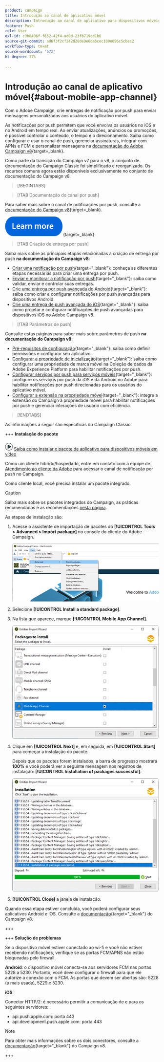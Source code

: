 ```yaml
---
product: campaign
title: Introdução ao canal de aplicativo móvel
description: Introdução ao canal de aplicativo para dispositivos móveis no Adobe Campaign
feature: Push
role: User
exl-id: c3b0406f-f652-42f4-ad0d-23fb719cd1b6
source-git-commit: ad6f3f2cf242d28de9e6da5cec100e096c5cbec2
workflow-type: tm+mt
source-wordcount: '572'
ht-degree: 37%

---
```


# Introdução ao canal de aplicativo móvel{#about-mobile-app-channel}

Com o Adobe Campaign, crie entregas de notificação por push para enviar mensagens personalizadas aos usuários do aplicativo móvel.

As notificações por push permitem que você envolva os usuários no iOS e no Android em tempo real. Ao enviar atualizações, anúncios ou promoções, é possível controlar o conteúdo, o tempo e o direcionamento. Saiba como configurar e usar o canal de push, gerenciar assinaturas, integrar com APNs e FCM e personalizar mensagens na [documentação do Adobe Campaign v8](https://experienceleague.adobe.com/pt-br/docs/campaign/campaign-v8/send/emails/email){target=_blank}.

Como parte da transição do Campaign v7 para o v8, o conjunto de documentação do Campaign Classic foi simplificado e reorganizado. Os recursos comuns agora estão disponíveis exclusivamente no conjunto de documentação do Campaign v8.

>[!BEGINTABS]

>[!TAB Documentação do canal por push]

Para saber mais sobre o canal de notificações por push, consulte a [documentação do Campaign v8](https://experienceleague.adobe.com/docs/campaign/campaign-v8/send/push/push.html?lang=pt-BR){target=_blank}.

[![imagem](../../assets/do-not-localize/learn-more-button.svg)](https://experienceleague.adobe.com/docs/campaign/campaign-v8/send/push/push.html?lang=pt-BR){target=_blank}


>[!TAB Criação de entrega por push]

Saiba mais sobre as principais etapas relacionadas à criação de entrega por push **na documentação do Campaign v8**:

* [Criar uma notificação por push](https://experienceleague.adobe.com/docs/campaign/campaign-v8/send/push/push.html?lang=pt-BR#push-create){target="_blank"}: conheça as diferentes etapas necessárias para criar uma entrega por push.
* [Enviar e monitorar a notificação por push](https://experienceleague.adobe.com/docs/campaign/campaign-v8/send/push/push.html?lang=pt-BR#push-test){target="_blank"}: saiba como validar, enviar e controlar suas entregas.
* [Crie uma entrega por push avançada do Android](https://experienceleague.adobe.com/docs/campaign/campaign-v8/send/push/rich-push/rich-push-android.html?lang=pt-BR){target="_blank"}: saiba como criar e configurar notificações por push avançadas para dispositivos Android.
* [Crie uma entrega de push avançada do iOS](https://experienceleague.adobe.com/docs/campaign/campaign-v8/send/push/rich-push/rich-push-ios.html?lang=pt-BR){target="_blank"}: saiba como projetar e configurar notificações de push avançadas para dispositivos iOS no Adobe Campaign v8.


>[!TAB Parâmetros de push]

Consulte estas páginas para saber mais sobre parâmetros de push **na documentação do Campaign v8**:

* [Pré-requisitos de configuração](https://experienceleague.adobe.com/docs/campaign/campaign-v8/send/push/push-settings.html?lang=pt-BR#before-starting){target="_blank"}: saiba como definir permissões e configurar seu aplicativo.
* [Configurar a propriedade de inicialização](https://experienceleague.adobe.com/docs/campaign/campaign-v8/send/push/push-settings.html?lang=pt-BR#launch-property){target="_blank"}: saiba como configurar uma propriedade de marca móvel na Coleção de dados da Adobe Experience Platform para habilitar notificações por push.
* [Configurar serviços por push para serviços móveis](https://experienceleague.adobe.com/docs/campaign/campaign-v8/send/push/push-settings.html?lang=pt-BR#push-service){target="_blank"}: configure os serviços por push da iOS e da Android no Adobe para habilitar notificações por push direcionadas para os usuários do aplicativo móvel.
* [Configurar a extensão na propriedade móvel](https://experienceleague.adobe.com/docs/campaign/campaign-v8/send/push/push-settings.html?lang=pt-BR#configure-extension){target="_blank"}: integre a extensão do Campaign à propriedade móvel para habilitar notificações por push e gerenciar interações de usuário com eficiência.

>[!ENDTABS]


As informações a seguir são específicas do Campaign Classic.

+++ **Instalação do pacote**

![](assets/do-not-localize/how-to-video.png) [Saiba como instalar o pacote de aplicativo para dispositivos móveis em vídeo](https://experienceleague.adobe.com/docs/campaign-classic-learn/tutorials/sending-messages/push-channel/installing-the-mobile-app-channel.html?lang=pt-BR#sending-messages)

Como um cliente híbrido/hospedado, entre em contato com a equipe de [Atendimento ao cliente da Adobe](https://helpx.adobe.com/br/enterprise/admin-guide.html/enterprise/using/support-for-experience-cloud.ug.html) para acessar o canal de notificação por push no Campaign.

Como cliente local, você precisa instalar um pacote integrado.

>[!CAUTION]
>
>Saiba mais sobre os pacotes integrados do Campaign, as práticas recomendadas e as recomendações [nesta página](../../installation/using/installing-campaign-standard-packages.md).

As etapas de instalação são:

1. Acesse o assistente de importação de pacotes do **[!UICONTROL Tools > Advanced > Import package]** no console do cliente do Adobe Campaign.

   ![](assets/package_ios.png)

1. Selecione **[!UICONTROL Install a standard package]**.

1. Na lista que aparece, marque **[!UICONTROL Mobile App Channel]**.

   ![](assets/package_ios_2.png)

1. Clique em **[!UICONTROL Next]** e, em seguida, em **[!UICONTROL Start]** para começar a instalação do pacote.

   Depois que os pacotes forem instalados, a barra de progresso mostrará **100%** e você poderá ver a seguinte mensagem nos registros de instalação: **[!UICONTROL Installation of packages successful]**.

   ![](assets/package_ios_3.png)

1. **[!UICONTROL Close]** a janela de instalação.

Quando essa etapa estiver concluída, você poderá configurar seus aplicativos Android e iOS. Consulte a [documentação](https://experienceleague.adobe.com/docs/campaign/campaign-v8/send/push/push.html?lang=pt-BR){target="_blank"} do Campaign v8.

+++

+++ **Solução de problemas**

Se o dispositivo móvel estiver conectado ao wi-fi e você não estiver recebendo notificações, verifique se as portas FCM/APNS não estão bloqueadas pelo firewall.

**Android**: o dispositivo móvel conecta-se aos servidores FCM nas portas 5228 a 5230. Portanto, você deve configurar o firewall para que ele autorize a conexão com o FCM. As portas que devem ser abertas são: 5228 (a mais usada), 5229 e 5230.

**iOS**:

Conector HTTP/2: é necessário permitir a comunicação de e para os seguintes servidores:

* api.push.apple.com: porta 443
* api.development.push.apple.com: porta 443

>[!NOTE]
>
>Para obter mais informações sobre os dois conectores, consulte a [documentação](https://experienceleague.adobe.com/docs/campaign/campaign-v8/send/push/push-settings.html?lang=pt-BR){target="_blank"} do Campaign v8.

+++
